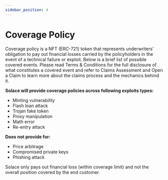 ```yaml
---
sidebar_position: 4
---
```



# Coverage Policy

Coverage policy is a NFT (ERC-721) token that represents underwriters’ obligation to pay out financial losses carried by the policyholders in the event of a technical failure or exploit. Below is a brief list of possible covered events. Please read Terms & Conditions for the full disclosure of what constitutes a covered event and refer to Claims Assessment and Open a Claim to learn more about the claims process and the mechanics behind it.

**Solace will provide coverage policies across following exploits types:**

- Minting vulnerability
- Flash loan attack
- Trojan fake token
- Proxy manipulation
- Math error
- Re-entry attack

**Does not provide for:**

- Price arbitrage
- Compromised private keys
- Phishing attack

Solace only pays out financial loss (within coverage limit) and not the overall position covered by the end customer.